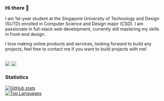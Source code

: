 ### Hi there 👋

I am 1st-year student at the Singapore University of Technology and Design (SUTD) enrolled in Computer Science and Design major (CSD).
I am passionate in full-stack web development, currently still mastering my skills in front-end design.

I love making online products and services, looking forward to build any projects, feel free to contact me if you want to build projects with me!

<br>
<a href="mailto:vincentiusrkuswara@gmail.com"><img src="https://img.shields.io/badge/Gmail-D14836?style=for-the-badge&logo=gmail&logoColor=white"></a>
<a href="https://www.linkedin.com/in/vincentius-roger-kuswara-727972158/"><img src="https://img.shields.io/badge/LinkedIn-0077B5?style=for-the-badge&logo=linkedin&logoColor=white"></a>


<!--
**vinroger/vinroger** is a ✨ _special_ ✨ repository because its `README.md` (this file) appears on your GitHub profile.

Here are some ideas to get you started:

- 🔭 I’m currently working on ...
- 🌱 I’m currently learning ...
- 👯 I’m looking to collaborate on ...
- 🤔 I’m looking for help with ...
- 💬 Ask me about ...
- 📫 How to reach me: ...
- 😄 Pronouns: ...
- ⚡ Fun fact: ...
-->

### Statistics
[![GitHub stats](https://github-readme-stats.vercel.app/api?username=vinroger)](https://github.com/vinroger/github-readme-stats)
<br>
[![Top Languages](https://readme-stats-envoy-vc.vercel.app/api/top-langs/?username=vinroger&layout=compact)](https://github.com/vinroger/vinroger)

